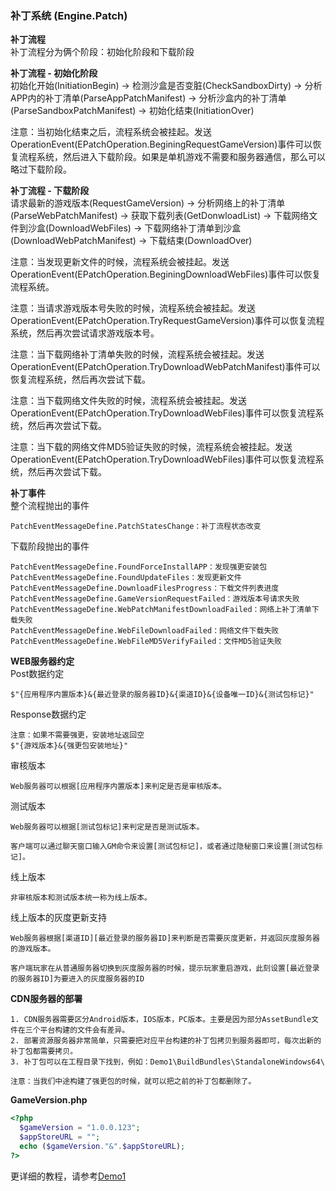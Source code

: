 ### 补丁系统 (Engine.Patch)

**补丁流程**  
补丁流程分为俩个阶段：初始化阶段和下载阶段  

**补丁流程 - 初始化阶段**  
初始化开始(InitiationBegin) -> 检测沙盒是否变脏(CheckSandboxDirty) -> 分析APP内的补丁清单(ParseAppPatchManifest) -> 分析沙盒内的补丁清单(ParseSandboxPatchManifest) -> 初始化结束(InitiationOver)

注意：当初始化结束之后，流程系统会被挂起。发送OperationEvent(EPatchOperation.BeginingRequestGameVersion)事件可以恢复流程系统，然后进入下载阶段。如果是单机游戏不需要和服务器通信，那么可以略过下载阶段。

**补丁流程 - 下载阶段**  
请求最新的游戏版本(RequestGameVersion) -> 分析网络上的补丁清单(ParseWebPatchManifest) -> 获取下载列表(GetDonwloadList) -> 下载网络文件到沙盒(DownloadWebFiles) -> 下载网络补丁清单到沙盒(DownloadWebPatchManifest) -> 下载结束(DownloadOver)

注意：当发现更新文件的时候，流程系统会被挂起。发送OperationEvent(EPatchOperation.BeginingDownloadWebFiles)事件可以恢复流程系统。

注意：当请求游戏版本号失败的时候，流程系统会被挂起。发送OperationEvent(EPatchOperation.TryRequestGameVersion)事件可以恢复流程系统，然后再次尝试请求游戏版本号。

注意：当下载网络补丁清单失败的时候，流程系统会被挂起。发送OperationEvent(EPatchOperation.TryDownloadWebPatchManifest)事件可以恢复流程系统，然后再次尝试下载。

注意：当下载网络文件失败的时候，流程系统会被挂起。发送OperationEvent(EPatchOperation.TryDownloadWebFiles)事件可以恢复流程系统，然后再次尝试下载。

注意：当下载的网络文件MD5验证失败的时候，流程系统会被挂起。发送OperationEvent(EPatchOperation.TryDownloadWebFiles)事件可以恢复流程系统，然后再次尝试下载。

**补丁事件**  
整个流程抛出的事件
````
PatchEventMessageDefine.PatchStatesChange：补丁流程状态改变
````

下载阶段抛出的事件
````
PatchEventMessageDefine.FoundForceInstallAPP：发现强更安装包
PatchEventMessageDefine.FoundUpdateFiles：发现更新文件
PatchEventMessageDefine.DownloadFilesProgress：下载文件列表进度
PatchEventMessageDefine.GameVersionRequestFailed：游戏版本号请求失败
PatchEventMessageDefine.WebPatchManifestDownloadFailed：网络上补丁清单下载失败
PatchEventMessageDefine.WebFileDownloadFailed：网络文件下载失败
PatchEventMessageDefine.WebFileMD5VerifyFailed：文件MD5验证失败
````

**WEB服务器约定**  
Post数据约定
````
$"{应用程序内置版本}&{最近登录的服务器ID}&{渠道ID}&{设备唯一ID}&{测试包标记}"
````

Response数据约定
````
注意：如果不需要强更，安装地址返回空
$"{游戏版本}&{强更包安装地址}"
````

审核版本
````
Web服务器可以根据[应用程序内置版本]来判定是否是审核版本。
````

测试版本
````
Web服务器可以根据[测试包标记]来判定是否是测试版本。

客户端可以通过聊天窗口输入GM命令来设置[测试包标记]，或者通过隐秘窗口来设置[测试包标记]。
````

线上版本
````
非审核版本和测试版本统一称为线上版本。
````

线上版本的灰度更新支持
````
Web服务器根据[渠道ID][最近登录的服务器ID]来判断是否需要灰度更新，并返回灰度服务器的游戏版本。

客户端玩家在从普通服务器切换到灰度服务器的时候，提示玩家重启游戏，此刻设置[最近登录的服务器ID]为要进入的灰度服务器的ID
````

**CDN服务器的部署**  
````
1. CDN服务器需要区分Android版本，IOS版本，PC版本。主要是因为部分AssetBundle文件在三个平台构建的文件会有差异。
2. 部署资源服务器非常简单，只需要把对应平台构建的补丁包拷贝到服务器即可，每次出新的补丁包都需要拷贝。
3. 补丁包可以在工程目录下找到，例如：Demo1\BuildBundles\StandaloneWindows64\

注意：当我们中途构建了强更包的时候，就可以把之前的补丁包都删除了。
````

**GameVersion.php**
````PHP
<?php
  $gameVersion = "1.0.0.123";
  $appStoreURL = "";
  echo ($gameVersion."&".$appStoreURL);
?>
````

更详细的教程，请参考[Demo1](https://github.com/gmhevinci/Demo1/blob/master/Assets/Works/_Script_/Runtime/Patch/PatchWindow.cs)